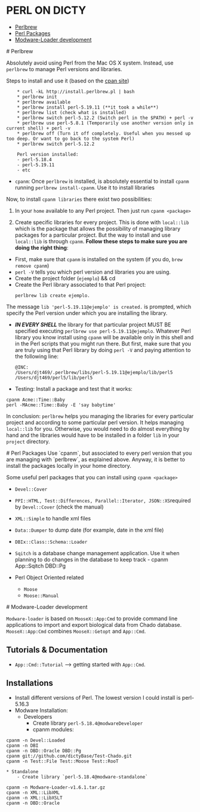 PERL ON DICTY
===

* [Perlbrew](#perlbrew)
* [Perl Packages](#packages)
* [Modware-Loader development](#modware)

<a name="perlbrew"/>
# Perlbrew

Absolutely avoid using Perl from the Mac OS X system. Instead, use `perlbrew` to manage Perl versions and libraries. 

Steps to install and use it (based on the [cpan site](http://search.cpan.org/~gugod/App-perlbrew-0.67/lib/App/perlbrew.pm))

```
	* curl -kL http://install.perlbrew.pl | bash
	* perlbrew init
	* perlbrew available
	* perlbrew install perl-5.19.11 (**it took a while**)
	* perlbrew list (check what is installed)
	* perlbrew switch perl-5.12.2 (Switch perl in the $PATH) + perl -v
    * perlbrew use perl-5.8.1 (Temporarily use another version only in current shell) + perl -v
    * perlbrew off (Turn it off completely. Useful when you messed up too deep. Or want to go back to the system Perl)
    * perlbrew switch perl-5.12.2
    
    Perl version installed: 
    - perl-5.18.4
  	- perl-5.19.11
  	- etc
```

* `cpanm`: Once `perlbrew` is installed, is absolutely essential to install `cpanm` running `perlbrew install-cpanm`. Use it to install libraries 

Now, to install `cpanm libraries` there exist two possibilities:

1. In your `home` available to any Perl project. Then just run `cpanm <package>`

2. Create specific libraries for every project. This is done with `local::lib` which is the package that allows the possibility of managing library packages for a particular project. But the way to install and use `local::lib` is through `cpanm`. **Follow these steps to make sure you are doing the right thing**:

* First, make sure that `cpanm` is installed on the system (if you do, `brew remove cpanm`)
* `perl -V` tells you which perl version and libraries you are using.
* Create the project folder (`ejemplo`) && cd
* Create the Perl library associated to that Perl project: 
	```
	perlbrew lib create ejemplo. 
	```
The message `lib 'perl-5.19.11@ejemplo' is created.` is prompted, which specify the Perl version under which you are installing the library.

* ***IN EVERY SHELL*** the library for that particular project MUST BE specified executing `perlbrew use perl-5.19.11@ejemplo`. Whatever Perl library you know install using `cpanm` will be available only in this shell and in the Perl scripts that you might run there. But first, make sure that you are truly using that Perl library by doing `perl -V` and paying attention to the following line:

	```
	@INC:
	/Users/djt469/.perlbrew/libs/perl-5.19.11@ejemplo/lib/perl5
	/Users/djt469/perl5/lib/perl5    
	```

* Testing: Install a package and test that it works:

```
cpanm Acme::Time::Baby
perl -MAcme::Time::Baby -E 'say babytime'
```

In conclusion: `perlbrew` helps you managing the libraries for every particular project and according to some particular perl version. It helps managing `local::lib` for you. Otherwise, you would need to do almost everything by hand and the libraries would have to be installed in a folder `lib` in your `project` directory. 
	
<a name="packages"/>
# Perl Packages
Use `cpanm`, but associated to every perl version that you are managing with `perlbrew`, as explained above. Anyway, it is better to install the packages locally in your home directory. 

Some useful perl packages that you can install using `cpanm <package>`

* `Devel::Cover`
* `PPI::HTML, Test::Differences, Parallel::Iterator, JSON::XS`required by `Devel::Cover` (check the manual)
* `XML::Simple` to handle xml files
* `Data::Dumper` to dump date (for example, date in the xml file)
* `DBIx::Class::Schema::Loader` 
* `Sqitch` is a database change management application. Use it when planning to do changes in the database to keep track
		- cpanm App::Sqitch DBD::Pg
		
* Perl Object Oriented related
	- `Moose`
	- `Moose::Manual`

<a name="modware"/>
# Modware-Loader development

`Modware-loader` is based on `MooseX::App:Cmd` to provide command line applications to import and export biological data from Chado database. `MooseX::App:Cmd` combines `MooseX::Getopt` and `App::Cmd`. 

## Tutorials & Documentation

* `App::Cmd::Tutorial` --> getting started with `App::Cmd`.

## Installations

* Install different versions of Perl. The lowest version I could install is perl-5.16.3
* Modware Installation:
    * Developers
        * Create library `perl-5.18.4@modwareDeveloper`
        * cpanm modules:
```
cpanm -n Devel::Loaded
cpanm -n DBI
cpanm -n DBD::Oracle DBD::Pg
cpanm git://github.com/dictyBase/Test-Chado.git
cpanm -n Test::File Test::Moose Test::RooT
```
    * Standalone
        - Create library `perl-5.18.4@modware-standalone`
```
cpanm -n Modware-Loader-v1.6.1.tar.gz
cpanm -n XML::LibXML
cpanm -n XML::LibXSLT
cpanm -n DBD::Oracle 
```
